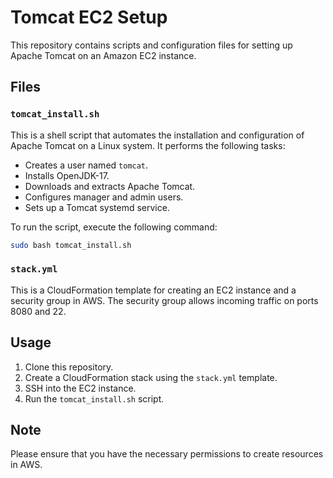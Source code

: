 # Tomcat EC2 Setup

This repository contains scripts and configuration files for setting up Apache Tomcat on an Amazon EC2 instance.

## Files

### `tomcat_install.sh`

This is a shell script that automates the installation and configuration of Apache Tomcat on a Linux system. It performs the following tasks:

- Creates a user named `tomcat`.
- Installs OpenJDK-17.
- Downloads and extracts Apache Tomcat.
- Configures manager and admin users.
- Sets up a Tomcat systemd service.

To run the script, execute the following command:

```bash
sudo bash tomcat_install.sh
```


### `stack.yml`

This is a CloudFormation template for creating an EC2 instance and a security group in AWS. The security group allows incoming traffic on ports 8080 and 22.

## Usage

1. Clone this repository.
2. Create a CloudFormation stack using the `stack.yml` template.
3. SSH into the EC2 instance.
4. Run the `tomcat_install.sh` script.

## Note

Please ensure that you have the necessary permissions to create resources in AWS.
